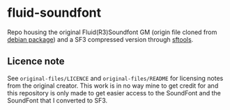 # fluid-soundfont
Repo housing the original Fluid(R3)Soundfont GM (origin file cloned from [debian package](https://packages.debian.org/jessie/fluid-soundfont-gm)) and a SF3 compressed version through [sftools](https://github.com/musescore/sftools).

## Licence note
See `original-files/LICENCE` and `original-files/README` for licensing notes from the original creator. This work is in no way mine to get credit for and this repository is only made to get easier access to the SoundFont and the SoundFont that I converted to SF3.
